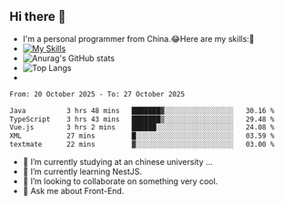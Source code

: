 ## Hi there 👋
- I'm a personal programmer from China.😂Here are my skills:🤔
- [![My Skills](https://skillicons.dev/icons?i=js,html,css,vue,typescript,java,golang)](https://skillicons.dev)
- ![Anurag's GitHub stats](https://github-readme-stats.vercel.app/api?username=FluffyChi-Xing&count_private=true&show_icons=true&theme=radical)
- ![Top Langs](https://github-readme-stats.vercel.app/api/top-langs/?username=FluffyChi-Xing)
- <!--START_SECTION:waka-->

```txt
From: 20 October 2025 - To: 27 October 2025

Java          3 hrs 48 mins   ███████▓░░░░░░░░░░░░░░░░░   30.16 %
TypeScript    3 hrs 43 mins   ███████▒░░░░░░░░░░░░░░░░░   29.48 %
Vue.js        3 hrs 2 mins    ██████░░░░░░░░░░░░░░░░░░░   24.08 %
XML           27 mins         █░░░░░░░░░░░░░░░░░░░░░░░░   03.59 %
textmate      22 mins         ▓░░░░░░░░░░░░░░░░░░░░░░░░   03.00 %
```

<!--END_SECTION:waka-->
- 🔭 I’m currently studying at an chinese university ...
- 🌱 I’m currently learning NestJS.
- 👯 I’m looking to collaborate on something very cool.
- 💬 Ask me about Front-End.
